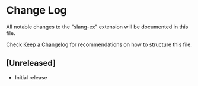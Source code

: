 # Change Log

All notable changes to the "slang-ex" extension will be documented in this file.

Check [Keep a Changelog](http://keepachangelog.com/) for recommendations on how to structure this file.

## [Unreleased]

- Initial release